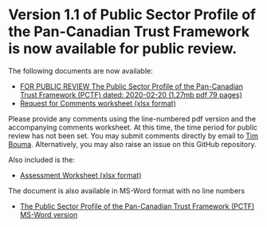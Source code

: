 # Version 1.1 of Public Sector Profile of the Pan-Canadian Trust Framework is now available for public review.
 
The following documents are now available:
* [FOR PUBLIC REVIEW The Public Sector Profile of the Pan-Canadian Trust Framework (PCTF) dated: 2020-02-20 (1.27mb pdf 79 pages)](FOR-PUBLIC-REVIEW-PSP-PCTF-Version%201.1.pdf)
* [Request for Comments worksheet (xlsx format)](REQUEST%20FOR%20COMMENTS%20ON%20%20PSP-PCTF%20V1.1.xlsx)

Please provide any comments using the line-numbered pdf version and the accompanying comments worksheet.
At this time, the time period for public review has not been set. 
You may submit comments directly by email to [Tim Bouma](mailto:tim.bouma@tbs-sct.gc.ca).
Alternatively, you may also raise an issue on this GitHub repository.

Also included is the:
* [Assessment Worksheet (xlsx format)](PCTF%20Assessment%20Worksheet%20Version%201.1.xlsx)


The document is also available in MS-Word format with no line numbers
* [The Public Sector Profile of the Pan-Canadian Trust Framework (PCTF) MS-Word version](Public%20Sector%20Profile%20of%20the%20PCTF%20Version%201.1%20Consultation%20Draft%20v0.3%20(2020-02-20).docx)


